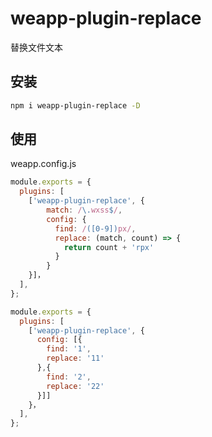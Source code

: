 # weapp-plugin-replace

替换文件文本

## 安装

```bash
npm i weapp-plugin-replace -D
```

## 使用

weapp.config.js

```js
module.exports = {
  plugins: [
    ['weapp-plugin-replace', {
        match: /\.wxss$/,
        config: {
          find: /([0-9])px/,
          replace: (match, count) => {
            return count + 'rpx'
          }
        }
    }]，
  ],
};
```

```js
module.exports = {
  plugins: [
    ['weapp-plugin-replace', {
      config: [{
        find: '1',
        replace: '11'
      },{
        find: '2',
        replace: '22'
      }]]
    }，
  ],
};
```

